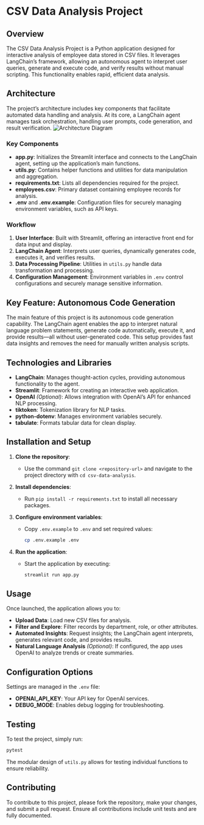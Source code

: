 
# CSV Data Analysis Project

## Overview

The CSV Data Analysis Project is a Python application designed for interactive analysis of employee data stored in CSV files. It leverages LangChain’s framework, allowing an autonomous agent to interpret user queries, generate and execute code, and verify results without manual scripting. This functionality enables rapid, efficient data analysis.

## Architecture

The project’s architecture includes key components that facilitate automated data handling and analysis. At its core, a LangChain agent manages task orchestration, handling user prompts, code generation, and result verification.
![Architecture Diagram](architecture.png)

### Key Components

- **app.py**: Initializes the Streamlit interface and connects to the LangChain agent, setting up the application’s main functions.
- **utils.py**: Contains helper functions and utilities for data manipulation and aggregation.
- **requirements.txt**: Lists all dependencies required for the project.
- **employees.csv**: Primary dataset containing employee records for analysis.
- **.env** and **.env.example**: Configuration files for securely managing environment variables, such as API keys.

### Workflow

1. **User Interface**: Built with Streamlit, offering an interactive front end for data input and display.
2. **LangChain Agent**: Interprets user queries, dynamically generates code, executes it, and verifies results.
3. **Data Processing Pipeline**: Utilities in `utils.py` handle data transformation and processing.
4. **Configuration Management**: Environment variables in `.env` control configurations and securely manage sensitive information.

## Key Feature: Autonomous Code Generation

The main feature of this project is its autonomous code generation capability. The LangChain agent enables the app to interpret natural language problem statements, generate code automatically, execute it, and provide results—all without user-generated code. This setup provides fast data insights and removes the need for manually written analysis scripts.

## Technologies and Libraries

- **LangChain**: Manages thought-action cycles, providing autonomous functionality to the agent.
- **Streamlit**: Framework for creating an interactive web application.
- **OpenAI** *(Optional)*: Allows integration with OpenAI’s API for enhanced NLP processing.
- **tiktoken**: Tokenization library for NLP tasks.
- **python-dotenv**: Manages environment variables securely.
- **tabulate**: Formats tabular data for clean display.

## Installation and Setup

1. **Clone the repository**:
   - Use the command `git clone <repository-url>` and navigate to the project directory with `cd csv-data-analysis`.

2. **Install dependencies**:
   - Run `pip install -r requirements.txt` to install all necessary packages.

3. **Configure environment variables**:
   - Copy `.env.example` to `.env` and set required values:
     ```bash
     cp .env.example .env
     ```

4. **Run the application**:
   - Start the application by executing:
     ```bash
     streamlit run app.py
     ```

## Usage

Once launched, the application allows you to:

- **Upload Data**: Load new CSV files for analysis.
- **Filter and Explore**: Filter records by department, role, or other attributes.
- **Automated Insights**: Request insights; the LangChain agent interprets, generates relevant code, and provides results.
- **Natural Language Analysis** *(Optional)*: If configured, the app uses OpenAI to analyze trends or create summaries.

## Configuration Options

Settings are managed in the `.env` file:

- **OPENAI_API_KEY**: Your API key for OpenAI services.
- **DEBUG_MODE**: Enables debug logging for troubleshooting.

## Testing

To test the project, simply run:
```bash
pytest
```
The modular design of `utils.py` allows for testing individual functions to ensure reliability.

## Contributing

To contribute to this project, please fork the repository, make your changes, and submit a pull request. Ensure all contributions include unit tests and are fully documented.


